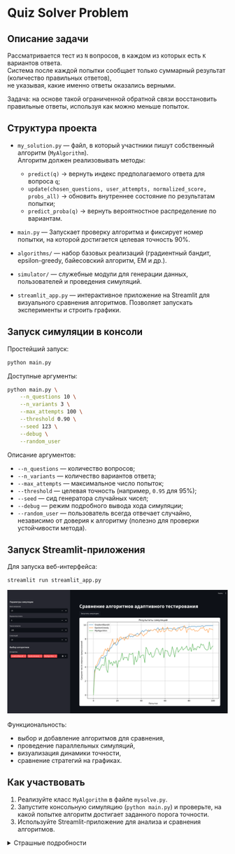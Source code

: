 # Quiz Solver Problem

## Описание задачи

Рассматривается тест из `N` вопросов, в каждом из которых есть `K` вариантов ответа.  
Система после каждой попытки сообщает только суммарный результат (количество правильных ответов),  
не указывая, какие именно ответы оказались верными.  

Задача: на основе такой ограниченной обратной связи восстановить правильные ответы, используя как можно меньше попыток.

## Структура проекта

- `my_solution.py` — файл, в который участники пишут собственный алгоритм (`MyAlgorithm`).  
  Алгоритм должен реализовывать методы:
  - `predict(q)` → вернуть индекс предполагаемого ответа для вопроса `q`;
  - `update(chosen_questions, user_attempts, normalized_score, probs_all)` → обновить внутреннее состояние по результатам попытки;
  - `predict_proba(q)` → вернуть вероятностное распределение по вариантам.

- `main.py` — Запускает проверку алгоритма и фиксирует номер попытки, на которой достигается целевая точность 90%.

- `algorithms/` — набор базовых реализаций (градиентный бандит, epsilon-greedy, байесовский алгоритм, EM и др.).

- `simulator/` — служебные модули для генерации данных, пользователей и проведения симуляций.

- `streamlit_app.py` — интерактивное приложение на Streamlit для визуального сравнения алгоритмов. Позволяет запускать эксперименты и строить графики.

## Запуск симуляции в консоли

Простейший запуск:
```bash
python main.py
````

Доступные аргументы:

```bash
python main.py \
    --n_questions 10 \
    --n_variants 3 \
    --max_attempts 100 \
    --threshold 0.90 \
    --seed 123 \
    --debug \
    --random_user
````

Описание аргументов:

* `--n_questions` — количество вопросов;
* `--n_variants` — количество вариантов ответа;
* `--max_attempts` — максимальное число попыток;
* `--threshold` — целевая точность (например, `0.95` для 95%);
* `--seed` — сид генератора случайных чисел;
* `--debug` — режим подробного вывода хода симуляции;
* `--random_user` — пользователь всегда отвечает случайно, независимо от доверия к алгоритму (полезно для проверки устойчивости метода).

## Запуск Streamlit-приложения

Для запуска веб-интерфейса:

```bash
streamlit run streamlit_app.py
```

[![Streamlit App Screenshot](readme-pics/streamlit_pic.png)](screenshot.png)

Функциональность:

* выбор и добавление алгоритмов для сравнения,
* проведение параллельных симуляций,
* визуализация динамики точности,
* сравнение стратегий на графиках.

## Как участвовать

1. Реализуйте класс `MyAlgorithm` в файле `mysolve.py`.
2. Запустите консольную симуляцию (`python main.py`) и проверьте, на какой попытке алгоритм достигает заданного порога точности.
3. Используйте Streamlit-приложение для анализа и сравнения алгоритмов.

<details>
<summary> Страшные подробности </summary>

## Как работает симуляция (пошагово)

1. **Инициализация**

* Генерируется скрытый вектор правильных ответов `correct_answers` длины `N` с числами от `0` до `K-1`.
* Создаются экземпляры `MyAlgorithm(n_total_questions=N, n_variants=K)` и `User(n_variants=K, always_random=--random_user)`.
* Фиксируются сиды `random` и `numpy` для воспроизводимости.

2. **Цикл попыток** (для `attempt = 1 .. max_attempts`)

* Вычисляется доверие пользователя `trust = (attempt / max_attempts)^2`. Если передан флаг `--random_user`, доверие игнорируется.
* Для **каждого вопроса `q`**:

  * Симуляция запрашивает у алгоритма распределение вероятностей по вариантам:

    * если реализован `predict_proba(q)` — используется он;
    * иначе берётся «острый» вектор на основе `predict(q)` (единица на выбранном варианте).
  * Пользователь выбирает ответ:

    * если `--random_user` включён — равномерно случайно из `0..K-1`;
    * иначе с вероятностью `1 - trust` — случайно, с вероятностью `trust` — по `probs_system`.
  * Параллельно фиксируется «жёсткое» предсказание алгоритма `predictions[q] = algo.predict(q)`.
  * Сохраняются `user_attempts[q]` и `probs_all[q]` (это нужно для обучения).

3. **Подсчёт двух метрик**

* **Что видел бы реальный тест (для обучения):**
  `score_user = mean(user_attempts[q] == correct_answers[q])`.
* **Какой на самом деле уровень алгоритма (для оценки):**
  `score_algo = mean(predictions[q] == correct_answers[q])`.

4. **Обновление алгоритма**

* Вызывается `algo.update(chosen_questions, user_attempts, score_user, probs_all)`, где

  * `chosen_questions = list(range(N))` (в этой версии берём все вопросы),
  * `user_attempts` — ответы пользователя,
  * `score_user` — агрегированная обратная связь (аналог «балла от системы»),
  * `probs_all` — распределения, которые алгоритм показывал (по одному на вопрос).
* Важно: алгоритм **не видит** `correct_answers` и **не знает**, где были ошибки; он учится **только** на суммарном `score_user` и собственных распределениях `probs_all`.

5. **Контроль останова**

* Если `score_algo >= threshold` — симуляция завершает работу и печатает номер попытки, на которой алгоритм достиг целевой точности.
* Если цикл закончился без достижения порога — печатается соответствующее сообщение.

6. **Режим отладки (`--debug`)**

* Каждые 10 попыток (и при достижении порога) выводятся:

  * номер попытки и текущее `trust`,
  * `user_score` (по пользовательским ответам) и `algo_score` (по предсказаниям),
  * для проверки — предсказание `Q0_pred` и истинный ответ `Q0_true` по первому вопросу.

---

## Контракт для `MyAlgorithm`

Минимально необходимо:

* `predict(q: int) -> int` — вернуть индекс варианта `0..K-1`.
* `update(chosen_questions: list[int], user_attempts: list[int], normalized_score: float, probs_all: list[np.ndarray]) -> None` — обновить внутреннее состояние.
* `predict_proba(q: int) -> np.ndarray` длины `K` с суммой 1. Если метода нет, симуляция заменит его «острым» вектором по `predict(q)`.

Замечания:

* Все индексы вариантов — от `0` до `K-1`.
* `normalized_score` — число в диапазоне `[0,1]`.
* Если используете вероятности, нормируйте так, чтобы `sum(probs) == 1` и не было отрицательных значений.

---

## Что меняет `--random_user`

* Пользователь **всегда** отвечает равномерно случайно, независимо от рекомендаций алгоритма.
* Это стресс-тест: алгоритм не получает «подыгрывания» от пользователя и видит более шумный `score_user`.
* Полезно для проверки устойчивости метода.
</details>